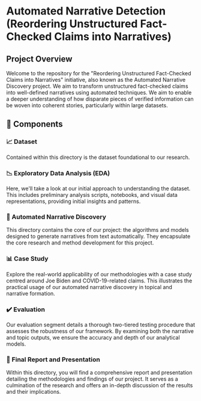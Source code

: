 # Automated Narrative Detection (Reordering Unstructured Fact-Checked Claims into Narratives)

## Project Overview
Welcome to the repository for the "Reordering Unstructured Fact-Checked Claims into Narratives" initiative, also known as the Automated Narrative Discovery project. We aim to transform unstructured fact-checked claims into well-defined narratives using automated techniques. We aim to enable a deeper understanding of how disparate pieces of verified information can be woven into coherent stories, particularly within large datasets.

## 📁 Components

### 📈 Dataset
Contained within this directory is the dataset foundational to our research.

### 📉 Exploratory Data Analysis (EDA)
Here, we'll take a look at our initial approach to understanding the dataset. This includes preliminary analysis scripts, notebooks, and visual data representations, providing initial insights and patterns.

### 🧠 Automated Narrative Discovery
This directory contains the core of our project: the algorithms and models designed to generate narratives from text automatically. They encapsulate the core research and method development for this project.

### 📊 Case Study
Explore the real-world applicability of our methodologies with a case study centred around Joe Biden and COVID-19-related claims. This illustrates the practical usage of our automated narrative discovery in topical and narrative formation.

### ✔️ Evaluation
Our evaluation segment details a thorough two-tiered testing procedure that assesses the robustness of our framework. By examining both the narrative and topic outputs, we ensure the accuracy and depth of our analytical models.

### 📝 Final Report and Presentation
Within this directory, you will find a comprehensive report and presentation detailing the methodologies and findings of our project. It serves as a culmination of the research and offers an in-depth discussion of the results and their implications.

